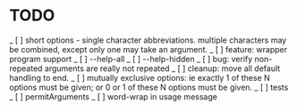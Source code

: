 # TODO
_ [ ] short options - single character abbreviations.  multiple characters may
be combined, except only one may take an argument.
_ [ ] feature: wrapper program support
_ [ ] --help-all
_ [ ] --help-hidden
_ [ ] bug: verify non-repeated arguments are really not repeated
_ [ ] cleanup: move all default handling to end.
_ [ ] mutually exclusive options: ie exactly 1 of these N options must be given;
or 0 or 1 of these N options must be given.
_ [ ] tests
  _ [ ] permitArguments
  _ [ ] word-wrap in usage message

